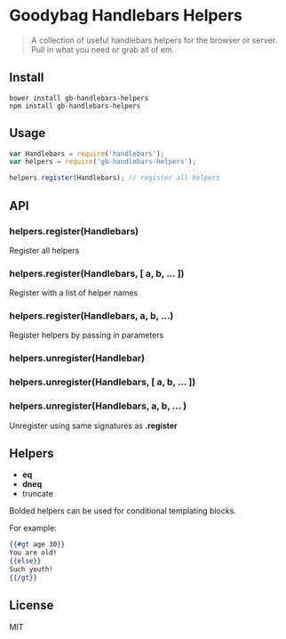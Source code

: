 # Goodybag Handlebars Helpers
> A collection of useful handlebars helpers
> for the browser or server. Pull in what you
> need or grab all of em.

## Install

```shell
bower install gb-handlebars-helpers
npm install gb-handlebars-helpers
```

## Usage

```js
var Handlebars = require('handlebars');
var helpers = require('gb-handlebars-helpers');

helpers.register(Handlebars); // register all helpers
```

## API

### helpers.register(Handlebars)

Register all helpers

### helpers.register(Handlebars, [ a, b, ... ])

Register with a list of helper names

### helpers.register(Handlebars, a, b, ...)

Register helpers by passing in parameters

### helpers.unregister(Handlebar)
### helpers.unregister(Handlebars, [ a, b, ... ])
### helpers.unregister(Handlebars, a, b, ... )

Unregister using same signatures as **.register**

## Helpers

* **eq**
* **dneq**
* truncate

Bolded helpers can be used for conditional
templating blocks.

For example:

```handlebars
{{#gt age 30}}
You are old!
{{else}}
Such youth!
{{/gt}}
```

## License

MIT
